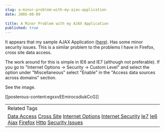 ```yaml
---
slug: a-minor-problem-with-my-ajax-application
date: 2005-08-09
 
title: A Minor Problem with my AJAX Application
published: true
---
```

It appears that my sample AJAX Application  (<a href="http://www.kinlan.co.uk/AjaxExperiments/AjaxTag.html">here</a>).  Has some minor security issues.  This is a similar problem to the problems I have in Firefox, cross site data access. <p />The work around for this is simple in IE6 and IE7 (although not preferable).  If you go to  "Internet Options -&gt; Security -&gt; Custom Level"  and select the option under "Miscellaneous" select "Enable" in the "Access data sources across domains" section.<p />See the image.<p />[[posterous-content:egxxvEEmirocsdiukCcG]]<p /><table class="TechnoratiHead TagHeader">
<tr><td>Related Tags</td></tr>
<tr class="Technorati"><td>
<a href="https://paul.kinlan.me/tags/Data%20Access" class="Tag" rel="tag">Data Access</a> <a href="https://paul.kinlan.me/tags/Cross%20Site" class="Tag" rel="tag">Cross Site</a> <a href="https://paul.kinlan.me/tags/Internet%20Options" class="Tag" rel="tag">Internet Options</a> <a href="https://paul.kinlan.me/tags/Internet%20Security" class="Tag" rel="tag">Internet Security</a> <a href="https://paul.kinlan.me/tags/Ie7" class="Tag" rel="tag">Ie7</a> <a href="https://paul.kinlan.me/tags/Ie6" class="Tag" rel="tag">Ie6</a> <a href="https://paul.kinlan.me/tags/Ajax" class="Tag" rel="tag">Ajax</a> <a href="https://paul.kinlan.me/tags/Firefox" class="Tag" rel="tag">Firefox</a> <a href="https://paul.kinlan.me/tags/Http" class="Tag" rel="tag">Http</a> <a href="https://paul.kinlan.me/tags/Security%20Issues" class="Tag" rel="tag">Security Issues</a>
</td></tr>
</table><div class="blogger-post-footer"><img class="posterous_download_image" src="https://blogger.googleusercontent.com/tracker/8109338-112357170187768103?l=www.kinlan.co.uk%2Findex.html" height="1" alt="" width="1" /></div>

